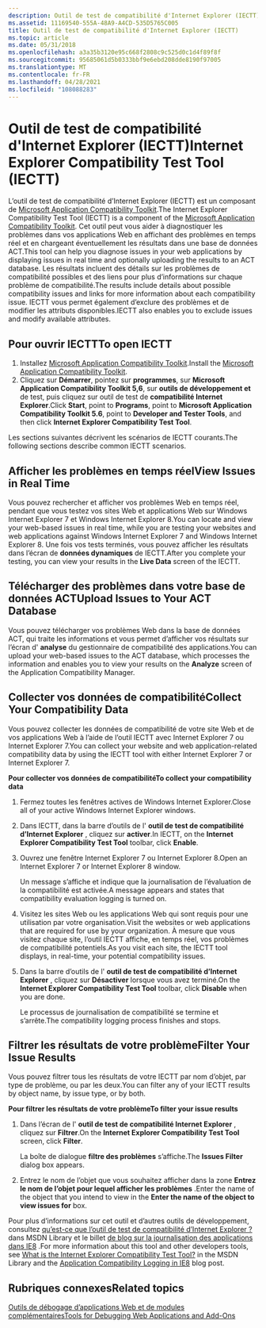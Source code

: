 ```yaml
---
description: Outil de test de compatibilité d'Internet Explorer (IECTT)
ms.assetid: 11169540-555A-48A9-A4CD-535D5765C005
title: Outil de test de compatibilité d'Internet Explorer (IECTT)
ms.topic: article
ms.date: 05/31/2018
ms.openlocfilehash: a3a35b3120e95c668f2808c9c525d0c1d4f89f8f
ms.sourcegitcommit: 95685061d5b0333bbf9e6ebd208dde8190f97005
ms.translationtype: MT
ms.contentlocale: fr-FR
ms.lasthandoff: 04/28/2021
ms.locfileid: "108088283"
---
```

# <a name="internet-explorer-compatibility-test-tool-iectt"></a><span data-ttu-id="36580-103">Outil de test de compatibilité d'Internet Explorer (IECTT)</span><span class="sxs-lookup"><span data-stu-id="36580-103">Internet Explorer Compatibility Test Tool (IECTT)</span></span>

<span data-ttu-id="36580-104">L’outil de test de compatibilité d’Internet Explorer (IECTT) est un composant de [Microsoft Application Compatibility Toolkit](/windows-hardware/get-started/adk-install).</span><span class="sxs-lookup"><span data-stu-id="36580-104">The Internet Explorer Compatibility Test Tool (IECTT) is a component of the [Microsoft Application Compatibility Toolkit](/windows-hardware/get-started/adk-install).</span></span> <span data-ttu-id="36580-105">Cet outil peut vous aider à diagnostiquer les problèmes dans vos applications Web en affichant des problèmes en temps réel et en chargeant éventuellement les résultats dans une base de données ACT.</span><span class="sxs-lookup"><span data-stu-id="36580-105">This tool can help you diagnose issues in your web applications by displaying issues in real time and optionally uploading the results to an ACT database.</span></span> <span data-ttu-id="36580-106">Les résultats incluent des détails sur les problèmes de compatibilité possibles et des liens pour plus d’informations sur chaque problème de compatibilité.</span><span class="sxs-lookup"><span data-stu-id="36580-106">The results include details about possible compatibility issues and links for more information about each compatibility issue.</span></span> <span data-ttu-id="36580-107">IECTT vous permet également d’exclure des problèmes et de modifier les attributs disponibles.</span><span class="sxs-lookup"><span data-stu-id="36580-107">IECTT also enables you to exclude issues and modify available attributes.</span></span>

## <a name="to-open-iectt"></a><span data-ttu-id="36580-108">Pour ouvrir IECTT</span><span class="sxs-lookup"><span data-stu-id="36580-108">To open IECTT</span></span>

1.  <span data-ttu-id="36580-109">Installez [Microsoft Application Compatibility Toolkit](/windows-hardware/get-started/adk-install).</span><span class="sxs-lookup"><span data-stu-id="36580-109">Install the [Microsoft Application Compatibility Toolkit](/windows-hardware/get-started/adk-install).</span></span>
2.  <span data-ttu-id="36580-110">Cliquez sur **Démarrer**, pointez sur **programmes**, sur **Microsoft Application Compatibility Toolkit 5,6**, sur **outils de développement et** de test, puis cliquez sur outil de test de **compatibilité Internet Explorer**.</span><span class="sxs-lookup"><span data-stu-id="36580-110">Click **Start**, point to **Programs**, point to **Microsoft Application Compatibility Toolkit 5.6**, point to **Developer and Tester Tools**, and then click **Internet Explorer Compatibility Test Tool**.</span></span>

<span data-ttu-id="36580-111">Les sections suivantes décrivent les scénarios de IECTT courants.</span><span class="sxs-lookup"><span data-stu-id="36580-111">The following sections describe common IECTT scenarios.</span></span>

## <a name="view-issues-in-real-time"></a><span data-ttu-id="36580-112">Afficher les problèmes en temps réel</span><span class="sxs-lookup"><span data-stu-id="36580-112">View Issues in Real Time</span></span>

<span data-ttu-id="36580-113">Vous pouvez rechercher et afficher vos problèmes Web en temps réel, pendant que vous testez vos sites Web et applications Web sur Windows Internet Explorer 7 et Windows Internet Explorer 8.</span><span class="sxs-lookup"><span data-stu-id="36580-113">You can locate and view your web-based issues in real time, while you are testing your websites and web applications against Windows Internet Explorer 7 and Windows Internet Explorer 8.</span></span> <span data-ttu-id="36580-114">Une fois vos tests terminés, vous pouvez afficher les résultats dans l’écran de **données dynamiques** de IECTT.</span><span class="sxs-lookup"><span data-stu-id="36580-114">After you complete your testing, you can view your results in the **Live Data** screen of the IECTT.</span></span>

## <a name="upload-issues-to-your-act-database"></a><span data-ttu-id="36580-115">Télécharger des problèmes dans votre base de données ACT</span><span class="sxs-lookup"><span data-stu-id="36580-115">Upload Issues to Your ACT Database</span></span>

<span data-ttu-id="36580-116">Vous pouvez télécharger vos problèmes Web dans la base de données ACT, qui traite les informations et vous permet d’afficher vos résultats sur l’écran d' **analyse** du gestionnaire de compatibilité des applications.</span><span class="sxs-lookup"><span data-stu-id="36580-116">You can upload your web-based issues to the ACT database, which processes the information and enables you to view your results on the **Analyze** screen of the Application Compatibility Manager.</span></span>

## <a name="collect-your-compatibility-data"></a><span data-ttu-id="36580-117">Collecter vos données de compatibilité</span><span class="sxs-lookup"><span data-stu-id="36580-117">Collect Your Compatibility Data</span></span>

<span data-ttu-id="36580-118">Vous pouvez collecter les données de compatibilité de votre site Web et de vos applications Web à l’aide de l’outil IECTT avec Internet Explorer 7 ou Internet Explorer 7.</span><span class="sxs-lookup"><span data-stu-id="36580-118">You can collect your website and web application-related compatibility data by using the IECTT tool with either Internet Explorer 7 or Internet Explorer 7.</span></span>

<span data-ttu-id="36580-119">**Pour collecter vos données de compatibilité**</span><span class="sxs-lookup"><span data-stu-id="36580-119">**To collect your compatibility data**</span></span>

1.  <span data-ttu-id="36580-120">Fermez toutes les fenêtres actives de Windows Internet Explorer.</span><span class="sxs-lookup"><span data-stu-id="36580-120">Close all of your active Windows Internet Explorer windows.</span></span>
2.  <span data-ttu-id="36580-121">Dans IECTT, dans la barre d’outils de l' **outil de test de compatibilité d’Internet Explorer** , cliquez sur **activer**.</span><span class="sxs-lookup"><span data-stu-id="36580-121">In IECTT, on the **Internet Explorer Compatibility Test Tool** toolbar, click **Enable**.</span></span>
3.  <span data-ttu-id="36580-122">Ouvrez une fenêtre Internet Explorer 7 ou Internet Explorer 8.</span><span class="sxs-lookup"><span data-stu-id="36580-122">Open an Internet Explorer 7 or Internet Explorer 8 window.</span></span>

    <span data-ttu-id="36580-123">Un message s’affiche et indique que la journalisation de l’évaluation de la compatibilité est activée.</span><span class="sxs-lookup"><span data-stu-id="36580-123">A message appears and states that compatibility evaluation logging is turned on.</span></span>

4.  <span data-ttu-id="36580-124">Visitez les sites Web ou les applications Web qui sont requis pour une utilisation par votre organisation.</span><span class="sxs-lookup"><span data-stu-id="36580-124">Visit the websites or web applications that are required for use by your organization.</span></span> <span data-ttu-id="36580-125">À mesure que vous visitez chaque site, l’outil IECTT affiche, en temps réel, vos problèmes de compatibilité potentiels.</span><span class="sxs-lookup"><span data-stu-id="36580-125">As you visit each site, the IECTT tool displays, in real-time, your potential compatibility issues.</span></span>
5.  <span data-ttu-id="36580-126">Dans la barre d’outils de l' **outil de test de compatibilité d’Internet Explorer** , cliquez sur **Désactiver** lorsque vous avez terminé.</span><span class="sxs-lookup"><span data-stu-id="36580-126">On the **Internet Explorer Compatibility Test Tool** toolbar, click **Disable** when you are done.</span></span>

    <span data-ttu-id="36580-127">Le processus de journalisation de compatibilité se termine et s’arrête.</span><span class="sxs-lookup"><span data-stu-id="36580-127">The compatibility logging process finishes and stops.</span></span>

## <a name="filter-your-issue-results"></a><span data-ttu-id="36580-128">Filtrer les résultats de votre problème</span><span class="sxs-lookup"><span data-stu-id="36580-128">Filter Your Issue Results</span></span>

<span data-ttu-id="36580-129">Vous pouvez filtrer tous les résultats de votre IECTT par nom d’objet, par type de problème, ou par les deux.</span><span class="sxs-lookup"><span data-stu-id="36580-129">You can filter any of your IECTT results by object name, by issue type, or by both.</span></span>

<span data-ttu-id="36580-130">**Pour filtrer les résultats de votre problème**</span><span class="sxs-lookup"><span data-stu-id="36580-130">**To filter your issue results**</span></span>

1.  <span data-ttu-id="36580-131">Dans l’écran de l' **outil de test de compatibilité Internet Explorer** , cliquez sur **Filtrer**.</span><span class="sxs-lookup"><span data-stu-id="36580-131">On the **Internet Explorer Compatibility Test Tool** screen, click **Filter**.</span></span>

    <span data-ttu-id="36580-132">La boîte de dialogue **filtre des problèmes** s’affiche.</span><span class="sxs-lookup"><span data-stu-id="36580-132">The **Issues Filter** dialog box appears.</span></span>

2.  <span data-ttu-id="36580-133">Entrez le nom de l’objet que vous souhaitez afficher dans la zone **Entrez le nom de l’objet pour lequel afficher les problèmes** .</span><span class="sxs-lookup"><span data-stu-id="36580-133">Enter the name of the object that you intend to view in the **Enter the name of the object to view issues for** box.</span></span>

<span data-ttu-id="36580-134">Pour plus d’informations sur cet outil et d’autres outils de développement, consultez [qu’est-ce que l’outil de test de compatibilité d’Internet Explorer ?](/previous-versions/windows/it-pro/windows-7/cc721989(v=ws.10)) dans MSDN Library et le billet [de blog sur la journalisation des applications dans IE8](/archive/blogs/ie/application-compatibility-logging-in-ie8) .</span><span class="sxs-lookup"><span data-stu-id="36580-134">For more information about this tool and other developers tools, see [What is the Internet Explorer Compatibility Test Tool?](/previous-versions/windows/it-pro/windows-7/cc721989(v=ws.10)) in the MSDN Library and the [Application Compatibility Logging in IE8](/archive/blogs/ie/application-compatibility-logging-in-ie8) blog post.</span></span>

## <a name="related-topics"></a><span data-ttu-id="36580-135">Rubriques connexes</span><span class="sxs-lookup"><span data-stu-id="36580-135">Related topics</span></span>

<dl> <dt>

[<span data-ttu-id="36580-136">Outils de débogage d’applications Web et de modules complémentaires</span><span class="sxs-lookup"><span data-stu-id="36580-136">Tools for Debugging Web Applications and Add-Ons</span></span>](tools-for-debugging-web-applications-and-add-ons.md)
</dt> </dl>

 

 
